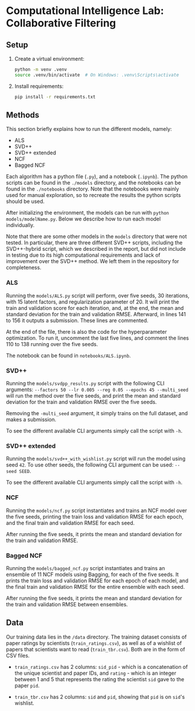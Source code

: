 # Computational Intelligence Lab: Collaborative Filtering

## Setup
1. Create a virtual environment:
   ```bash
   python -m venv .venv
   source .venv/bin/activate  # On Windows: .venv\Scripts\activate
   ````
2. Install requirements:
   ```bash
   pip install -r requirements.txt
   ```

## Methods
This section briefly explains how to run the different models, namely:
 - ALS
 - SVD++
 - SVD++ extended
 - NCF
 - Bagged NCF

Each algorithm has a python file (```.py```), and a notebook (```.ipynb```).
The python scripts can be found in the ```./models``` directory, and the notebooks 
can be found in the ```./notebooks``` directory.
Note that the notebooks were mainly used for manual exploration, so to recreate the results 
the python scripts should be used.

After initializing the environment, the models can be run with ```python models/modelName.py```.
Below we describe how to run each model individually.

Note that there are some other models in the ```models``` directory that were not tested.
In particular, there are three different SVD++ scripts, including the SVD++-hybrid script,
which we described in the report, but did not include in testing due to its high 
computational requirements and lack of improvement over the SVD++ method.
We left them in the repository for completeness.

### ALS
Running the ```models/ALS.py``` script will perform, over five seeds, 30 iterations, with 15 latent factors, and regularization parameter of 20.
It will print the train and validation score for each iteration, and, at the end, the mean and standard deviation for the train and validation RMSE.
Afterward, in lines 141 to 156 it outputs a submission. These lines are commented.

At the end of the file, there is also the code for the hyperparameter optimization. To run it, uncomment the last five lines, and comment
the lines 110 to 138 running over the five seeds.

The notebook can be found in ```notebooks/ALS.ipynb```.

### SVD++
Running the ```models/svdpp_results.py``` script with the following CLI arguments: ```--factors 50 --lr 0.005 --reg 0.05 --epochs 45 --multi_seed```
will run the method over the five seeds, and print the mean and standard deviation for the train and validation RMSE over the five seeds.

Removing the ```-multi_seed``` argument, it simply trains on the full dataset, and makes a submission.

To see the different available CLI arguments simply call the script with ```-h```.

### SVD++ extended
Running the ```models/svd++_with_wishlist.py``` script will run the model using seed ```42```.
To use other seeds, the following CLI argument can be used: ```--seed SEED```.

To see the different available CLI arguments simply call the script with ```-h```.

### NCF
Running the ```models/ncf.py``` script instantiates and trains an NCF model over the five seeds, printing 
the train loss and validation RMSE for each epoch, and the final train and validation RMSE 
for each seed.

After running the five seeds, it prints the mean and standard deviation for the train and validation RMSE.

### Bagged NCF
Running the ```models/bagged_ncf.py``` script instantiates and trains an ensemble of 11 NCF models using Bagging, for each of the five seeds. It prints 
the train loss and validation RMSE for each epoch of each model, 
and the final train and validation RMSE for the entire ensemble with each seed.

After running the five seeds, it prints the mean and standard deviation for the train and validation RMSE between ensembles.


## Data

Our training data lies in the ```/data``` directory. The training dataset consists of paper ratings by scientists (`train_ratings.csv`), as well as of a wishlist of papers that scientists want to read (`train_tbr.csv`). 
Both are in the form of CSV files.

 - `train_ratings.csv` has 2 columns: `sid_pid` - which is a concatenation of the unique scientist and paper IDs, and `rating` - which is an integer between 1 and 5 that represents the rating the scientist `sid` gave to the paper `pid`.

 - `train_tbr.csv` has 2 columns: `sid` and `pid`, showing that `pid` is on `sid`'s wishlist.

